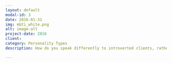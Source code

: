```yaml
---
layout: default
modal-id: 3
date: 2016-01-31
img: mbti_white.png
alt: image-alt
project-date: 2016
client: 
category: Personality Types
description: How do you speak differently to introverted clients, rather than extroverted ones?  What about ones who want sequential details, versus those who just want the big picture?  Or even those who feel first, rather than think?  Personality preferences are just that - preferences - but one word or idea out of place in a conversation can cost an entire deal.  Why take the chance?

---
```

